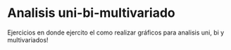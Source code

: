 # Analisis uni-bi-multivariado
 Ejercicios en donde ejercito el como realizar gráficos para analisis uni, bi y multivariados!

